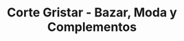 ---
title: "Corte Gristar - Bazar, Moda y Complementos"
url: /torrent/corte-gristar-bazar-moda-y-complementos/
shop: ropa
---